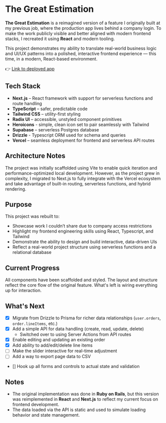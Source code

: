 # The Great Estimation

**The Great Estimation** is a reimagined version of a feature I originally built at my previous job, where the production app lives behind a company login. To make the work publicly visible and better aligned with modern frontend stacks, I recreated it using **React** and modern tooling.

This project demonstrates my ability to translate real-world business logic and UI/UX patterns into a polished, interactive frontend experience — this time, in a modern, React-based environment.

👉 [Link to deployed app](https://the-great-estimation.vercel.app/)

## Tech Stack

- **Next.js** – React framework with support for serverless functions and route handling
- **TypeScript** – safer, predictable code
- **Tailwind CSS** – utility-first styling
- **Radix UI** – accessible, unstyled component primitives
- **Heroicons** - simple, clean icon set to pair seamlessly with Tailwind
- **Supabase** – serverless Postgres database
- **Drizzle** - Typescript ORM used for schema and queries
- **Vercel** – seamless deployment for frontend and serverless API routes

## Architecture Notes

The project was initially scaffolded using Vite to enable quick iteration and performance-optimized local development. However, as the project grew in complexity, I migrated to Next.js to fully integrate with the Vercel ecosystem and take advantage of built-in routing, serverless functions, and hybrid rendering.

## Purpose

This project was rebuilt to:

- Showcase work I couldn’t share due to company access restrictions
- Highlight my frontend engineering skills using React, Typescript, and Tailwind
- Demonstrate the ability to design and build interactive, data-driven UIs
- Reflect a real-world project structure using serverless functions and a relational database

## Current Progress

All components have been scaffolded and styled. The layout and structure reflect the core flow of the original feature. What's left is wiring everything up for interaction.

## What's Next

- [x] Migrate from Drizzle to Prisma for richer data relationships (`user.orders`, `order.lineItems`, etc.)
- [x] Add a simple API for data handling (create, read, update, delete)
  - Switched over to using Server Actions from API routes
- [x] Enable editing and updating an existing order
- [x] Add ability to add/edit/delete line items
- [ ] Make the slider interactive for real-time adjustment
- [ ] Add a way to export page data to CSV
- [] Hook up all forms and controls to actual state and validation

## Notes

- The original implementation was done in **Ruby on Rails**, but this version was reimplemented in **React** and **Next.js** to reflect my current focus on frontend development.
- The data loaded via the API is static and used to simulate loading behavior and state management.
